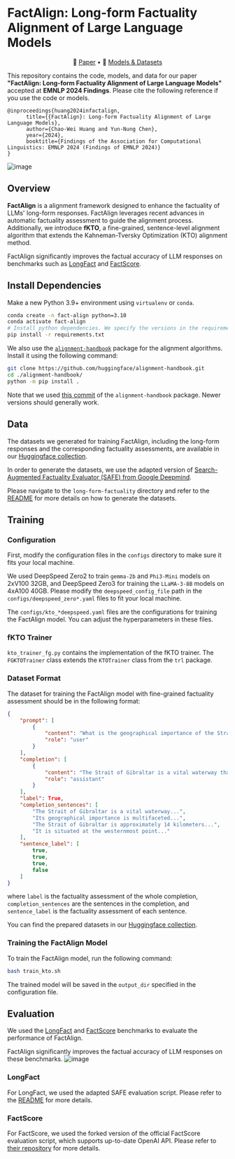 FactAlign: Long-form Factuality Alignment of Large Language Models
===

<p align="center">
📃 <a href="https://arxiv.org/abs/2410.01691" target="_blank">Paper</a> • 🤗 <a href="https://huggingface.co/collections/chaoweihuang/factalign-66fe175ff44983580bff96e0" target="_blank">Models & Datasets</a>
</p>


This repository contains the code, models, and data for our paper **"FactAlign: Long-form Factuality Alignment of Large Language Models"** accepted at **EMNLP 2024 Findings**.
Please cite the following reference if you use the code or models.

```
@inproceedings{huang2024infactalign,
      title={{FactAlign}: Long-form Factuality Alignment of Large Language Models}, 
      author={Chao-Wei Huang and Yun-Nung Chen},
      year={2024},
      booktitle={Findings of the Association for Computational Linguistics: EMNLP 2024 (Findings of EMNLP 2024)}
}
```

![image](https://github.com/user-attachments/assets/98d05042-e684-44c1-b0ad-8ea5ef0f53d6)


## Overview
**FactAlign** is a alignment framework designed to enhance the factuality of LLMs' long-form responses. FactAlign leverages recent advances in automatic factuality assessment to guide the alignment process. Additionally, we introduce **fKTO**, a fine-grained, sentence-level alignment algorithm that extends the Kahneman-Tversky Optimization (KTO) alignment method. 

FactAlign significantly improves the factual accuracy of LLM responses on benchmarks such as [LongFact](https://arxiv.org/abs/2403.18802) and [FactScore](https://aclanthology.org/2023.emnlp-main.741/).


## Install Dependencies

Make a new Python 3.9+ environment using `virtualenv` or `conda`.

```bash
conda create -n fact-align python=3.10
conda activate fact-align
# Install python dependencies. We specify the versions in the requirements.txt file, but newer versions should work generally okay.
pip install -r requirements.txt
```

We also use the [`alignment-handbook`](https://github.com/huggingface/alignment-handbook/tree/main) package for the alignment algorithms. Install it using the following command:

```bash
git clone https://github.com/huggingface/alignment-handbook.git
cd ./alignment-handbook/
python -m pip install .
```

Note that we used [this commit](https://github.com/huggingface/alignment-handbook/commit/a9cf95a) of the `alignment-handbook` package. Newer versions should generally work.


## Data

The datasets we generated for training FactAlign, including the long-form responses and the corresponding factuality assessments, are available in our [Huggingface collection](https://huggingface.co/collections/chaoweihuang/factalign-66fe175ff44983580bff96e0").

In order to generate the datasets, we use the adapted version of [Search-Augmented Factuality Evaluator (SAFE) from Google Deepmind](https://github.com/google-deepmind/long-form-factuality).

Please navigate to the `long-form-factuality` directory and refer to the [README](long-form-factuality/README.md) for more details on how to generate the datasets.


## Training

### Configuration
First, modify the configuration files in the `configs` directory to make sure it fits your local machine.

We used DeepSpeed Zero2 to train `gemma-2b` and `Phi3-Mini` models on 2xV100 32GB, and DeepSpeed Zero3 for training the `LLaMA-3-8B` models on 4xA100 40GB. Please modify the `deepspeed_config_file` path in the `configs/deepspeed_zero*.yaml` files to fit your local machine.

The `configs/kto_*deepspeed.yaml` files are the configurations for training the FactAlign model. You can adjust the hyperparameters in these files.

### fKTO Trainer
`kto_trainer_fg.py` contains the implementation of the fKTO trainer. The `FGKTOTrainer` class extends the `KTOTrainer` class from the `trl` package.

### Dataset Format
The dataset for training the FactAlign model with fine-grained factuality assessment should be in the following format:

```json
{
    "prompt": [
        {
            "content": "What is the geographical importance of the Strait of Gibraltar? Provide as many specific details and examples as possible (such as names of people, numbers, events, locations, dates, times, etc.)",
            "role": "user"
        }
    ],
    "completion": [
        {
            "content": "The Strait of Gibraltar is a vital waterway that connects the Atlantic Ocean to the Mediterranean Sea, separating the Iberian Peninsula from the African continent...", 
            "role": "assistant"
        }
    ],
    "label": True,
    "completion_sentences": [
        "The Strait of Gibraltar is a vital waterway...",
        "Its geographical importance is multifaceted...",
        "The Strait of Gibraltar is approximately 14 kilometers...",
        "It is situated at the westernmost point..."
    ],
    "sentence_label": [
        true,
        true,
        true,
        false
    ]
}
```
where `label` is the factuality assessment of the whole completion, `completion_sentences` are the sentences in the completion, and `sentence_label` is the factuality assessment of each sentence.

You can find the prepared datasets in our [Huggingface collection](https://huggingface.co/collections/chaoweihuang/factalign-66fe175ff44983580bff96e0).


### Training the FactAlign Model
To train the FactAlign model, run the following command:

```bash
bash train_kto.sh
```

The trained model will be saved in the `output_dir` specified in the configuration file.


## Evaluation
We used the [LongFact](https://arxiv.org/abs/2403.18802) and [FactScore](https://aclanthology.org/2023.emnlp-main.741/) benchmarks to evaluate the performance of FactAlign.

FactAlign significantly improves the factual accuracy of LLM responses on these benchmarks.
![image](https://github.com/user-attachments/assets/07e241fd-a222-485f-b2b2-75b55283b103) 

### LongFact
For LongFact, we used the adapted SAFE evaluation script. Please refer to the [README](long-form-factuality/README.md) for more details.

### FactScore
For FactScore, we used the forked version of the official FactScore evaluation script, which supports up-to-date OpenAI API. Please refer to [their repository](https://github.com/wj210/factscore) for more details.